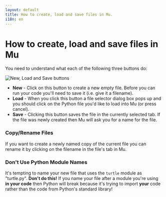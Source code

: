 ```yaml
---
layout: default
title: How to create, load and save files in Mu.
i18n: en
---
```

# How to create, load and save files in Mu

You need to understand what each of the following three buttons do:

<div class="row">
  <img src="/img/en/howto/create_load_save.png" alt="New, Load and Save buttons" class="img-responsive center-block img-rounded movie"/>
  <br/>
</div>

* **New** - Click on this button to create a new empty file. Before you can run
  your code you'll need to save it (i.e. give it a filename).
* **Load** - When you click this button a file selector dialog box pops up and
  you should click on the Python file you'd like to load into Mu (or press
  cancel).
* **Save** - Clicking this button saves the file in the currently selected tab.
  If the file was newly created then Mu will ask you for a name for the file.

<div class="panel panel-info">
    <div class="panel-heading"><h3 class="panel-title">Copy/Rename Files</h3></div>
    <div class="panel-body">
        <p>If you want to create a newly named copy of the current file you
        can rename it by clicking on the filename in the file's tab in Mu.</p>
    </div>
</div>

<div class="panel panel-danger">
    <div class="panel-heading"><h3 class="panel-title">Don't Use Python Module Names</h3></div>
    <div class="panel-body">
        <p>It's tempting to name your new file that uses the <code>turtle</code>
        module as "turtle.py". <strong>Don't do this!</strong> If you name
        your file after a module you're using <strong>in your code</strong>
        then Python will break because it's trying to import
        <strong>your</strong> code rather than the code from Python's standard
        library!</p>
    </div>
</div>
